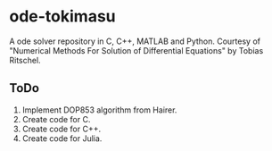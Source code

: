 # ode-tokimasu
A ode solver repository in C, C++, MATLAB and Python. Courtesy of "Numerical Methods For Solution of Differential Equations" by Tobias Ritschel.

## ToDo
1) Implement DOP853 algorithm from Hairer.
2) Create code for C.
3) Create code for C++.
4) Create code for Julia.
